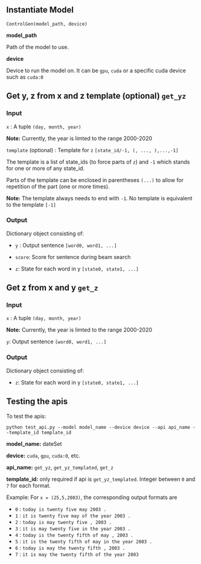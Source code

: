 ## Instantiate Model

```ControlGen(model_path, device)```

**model_path**

Path of the model to use.

**device**

Device to run the model on. It can be `gpu`, `cuda` or a specific cuda device such as `cuda:0`

## Get y, z from x  and z template (optional) `get_yz`

### Input

`x` : A tuple `(day, month, year)`

**Note:** Currently, the year is limted to the range 2000-2020


`template` (optional) : Template for `z` `[state_id/-1, (, ..., ),...,-1]`

The template is a list of state_ids (to force parts of `z`) and `-1` which stands for one or more of any state_id.

Parts of the template can be enclosed in parentheses `(...)` to allow for repetition of the part (one or more times).

**Note:** The template always needs to end with `-1`. No template is equivalent to the template `[-1]`


### Output

Dictionary object consisting of:

- `y` : Output sentence `[word0, word1, ...]`

- `score`: Score for sentence during beam search

- `z`: State for each word in y `[state0, state1, ...]`


## Get z from x and y `get_z`

### Input

`x` : A tuple `(day, month, year)`

**Note:** Currently, the year is limted to the range 2000-2020

`y`: Output sentence `[word0, word1, ...]`

### Output

Dictionary object consisting of:

- `z`: State for each word in y `[state0, state1, ...]`


## Testing the apis

To test the apis:

```python test_api.py --model model_name --device device --api api_name --template_id template_id```

**model_name:** dateSet

**device:** `cuda`, `gpu`, `cuda:0`, etc.

**api_name:** `get_yz`, `get_yz_templated`, `get_z`

**template_id:** only required if api is `get_yz_templated`. Integer between `0` and `7` for each format.

Example: For `x = (25,5,2003)`, the corresponding output formats are 

- `0` : `today is twenty five may 2003 .`
- `1` : `it is twenty five may of the year 2003 .` 
- `2` : `today is may twenty five , 2003 .`
- `3` : `it is may twenty five in the year 2003 .`
- `4` : `today is the twenty fifth of may , 2003 .`
- `5` : `it is the twenty fifth of may in the year 2003 .`
- `6` : `today is may the twenty fifth , 2003 .`
- `7` : `it is may the twenty fifth of the year 2003`
